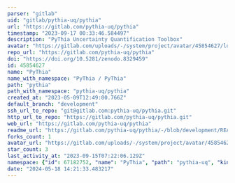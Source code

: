 ```yaml
---
parser: "gitlab"
uid: "gitlab/pythia-uq/pythia"
url: "https://gitlab.com/pythia-uq/pythia"
timestamp: "2023-09-17 00:33:46.584497"
description: "PyThia Uncertainty Quantification Toolbox"
avatar: "https://gitlab.com/uploads/-/system/project/avatar/45854627/logo_small.png"
repo_url: "https://gitlab.com/pythia-uq/pythia"
doi: "https://doi.org/10.5281/zenodo.8329459"
id: 45854627
name: "PyThia"
name_with_namespace: "PyThia / PyThia"
path: "pythia"
path_with_namespace: "pythia-uq/pythia"
created_at: "2023-05-09T12:49:00.766Z"
default_branch: "development"
ssh_url_to_repo: "git@gitlab.com:pythia-uq/pythia.git"
http_url_to_repo: "https://gitlab.com/pythia-uq/pythia.git"
web_url: "https://gitlab.com/pythia-uq/pythia"
readme_url: "https://gitlab.com/pythia-uq/pythia/-/blob/development/README.md"
forks_count: 1
avatar_url: "https://gitlab.com/uploads/-/system/project/avatar/45854627/logo_small.png"
star_count: 3
last_activity_at: "2023-09-15T07:22:06.129Z"
namespace: {"id": 67182752, "name": "PyThia", "path": "pythia-uq", "kind": "group", "full_path": "pythia-uq", "parent_id": null, "avatar_url": "/uploads/-/system/group/avatar/67182752/logo_small.png", "web_url": "https://gitlab.com/groups/pythia-uq"}
date: "2024-05-18 14:21:33.483217"
---
```

